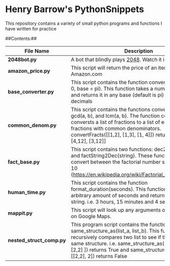 # Henry Barrow's PythonSnippets
This repository contains a variety of small python programs and functions I have written for practice

##Contents:##

File Name | Description
----------|-------------
**2048bot.py** | A bot that blindly plays [2048](http://gabrielecirulli.github.io/2048/). Watch it in action [here](https://www.youtube.com/watch?v=v6loG00jBE4).
**amazon_price.py** | This script will return the price of an item on Amazon.com
**base_converter.py** | This script contains the function converter(n, decimals = 0, base = pi). This function takes a number, n in base 10 and returns it in any base (default is pi) with optional x decimals
**common_denom.py** | This script contains the functions convertFracts(lst), gcd(a, b), and lcm(a, b). The function convertFracts(lst) conversts a list of fractions to a list of equivalent fractions with common denominators. convertFracts([[1,2], [1,3], [1, 4]]) returns [[6,12], [4,12], [3,12]]
**fact_base.py** | This script contains two functions: dec2FactString(nb) and factString2Dec(string). These functions are used to convert between the factorial number systerm and base 10 (https://en.wikipedia.org/wiki/Factorial_number_system). 
**human_time.py** | This script contains the function format_duration(seconds). This function takes and arbitrary amount of seconds and returns an easy to read string. i.e. 3 hours, 15 minutes and 4 seconds.
**mappit.py** | This script will look up any arguments or clipboard text on Google Maps.
**nested_struct_comp.py** | This program script contains the function same_structure_as(list_a, list_b). This function recursively compares two list to see if they share the same structure. i.e. same_structure_as([1,[1,1]] , [2,[2,2] ]) returns True and same_structure_as([1, [1,1]], [[2,2], 2]) returns False

